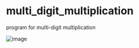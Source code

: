 # multi_digit_multiplication
program for multi-digit multiplication

![image](https://user-images.githubusercontent.com/98922518/208503309-4724a6a9-220c-4e91-a974-f190bab325e7.png)


